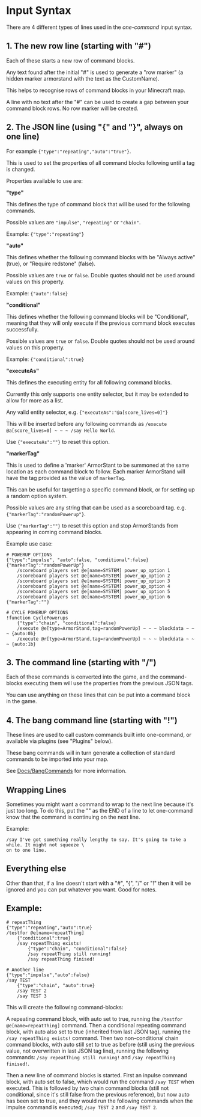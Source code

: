 Input Syntax
============

There are 4 different types of lines used in the *one-command* input syntax.

## 1. The new row line (starting with "#")

Each of these starts a new row of command blocks. 

Any text found after the initial "#" is used to generate a "row marker" (a hidden marker armorstand with the text as the CustomName). 

This helps to recognise rows of command blocks in your Minecraft map.

A line with no text after the "#" can be used to create a gap between your command block rows. No row marker will be created.

## 2. The JSON line (using "{" and "}", always on one line)

For example `{"type":"repeating","auto":"true"}`. 

This is used to set the properties of all command blocks following until a tag is changed.

Properties available to use are: 

**"type"**

This defines the type of command block that will be used for the following commands.

Possible values are `"impulse"`, `"repeating"` or `"chain"`.

Example: `{"type":"repeating"}`

**"auto"**

This defines whether the following command blocks with be "Always active" (true), or "Require redstone" (false).

Possible values are `true` or `false`. Double quotes should not be used around values on this property.

Example: `{"auto":false}`

**"conditional"**

This defines whether the following command blocks will be "Conditional", meaning that they will only execute 
if the previous command block executes successfully. 

Possible values are `true` or `false`. Double quotes should not be used around values on this property.

Example: `{"conditional":true}`

**"executeAs"**

This defines the executing entity for all following command blocks. 

Currently this only supports one entity selector, but it may be extended to allow for more as a list.

Any valid entity selector, e.g. `{"executeAs":"@a[score_lives=0]"}`

This will be inserted before any following commands as `/execute @a[score_lives=0] ~ ~ ~ /say Hello World`.

Use `{"executeAs":""}` to reset this option.

**"markerTag"**

This is used to define a 'marker' ArmorStant to be summoned at the same location as each command block to follow. Each marker ArmorStand will have the tag provided as the value of `markerTag`. 

This can be useful for targetting a specific command block, or for setting up a random option system.

Possible values are any string that can be used as a scoreboard tag. e.g. `{"markerTag":"randomPowerup"}`.

Use `{"markerTag":""}` to reset this option and stop ArmorStands from appearing in coming command blocks. 

Example use case:

```
# POWERUP OPTIONS
{"type":"impulse", "auto":false, "conditional":false}
{"markerTag":"randomPowerUp"}
    /scoreboard players set @e[name=SYSTEM] power_up_option 1
    /scoreboard players set @e[name=SYSTEM] power_up_option 2
    /scoreboard players set @e[name=SYSTEM] power_up_option 3
    /scoreboard players set @e[name=SYSTEM] power_up_option 4
    /scoreboard players set @e[name=SYSTEM] power_up_option 5
    /scoreboard players set @e[name=SYSTEM] power_up_option 6
{"markerTag":""}

# CYCLE POWERUP OPTIONS
!function CyclePowerups
    {"type":"chain", "conditional":false}
    /execute @e[type=ArmorStand,tag=randomPowerUp] ~ ~ ~ blockdata ~ ~ ~ {auto:0b}
    /execute @r[type=ArmorStand,tag=randomPowerUp] ~ ~ ~ blockdata ~ ~ ~ {auto:1b}
```

## 3. The command line (starting with "/")

Each of these commands is converted into the game, and the command-blocks executing them will use the properties 
from the previous JSON tags.

You can use anything on these lines that can be put into a command block in the game.

## 4. The bang command line (starting with "!")

These lines are used to call custom commands built into one-command, or available via plugins (see "Plugins" below).

These bang commands will in turn generate a collection of standard commands to be imported into your map.

See [Docs/BangCommands](BangCommands.md) for more information.

## Wrapping Lines

Sometimes you might want a command to wrap to the next line because it's just too long. To do this, put the "\" as the END of a line to let one-command know that the command is continuing on the next line.

Example:

```
/say I've got something really lengthy to say. It's going to take a while. It might not squeeze \
on to one line.
```

## Everything else

Other than that, if a line doesn't start with a "#", "{", "/" or "!" then it will be ignored and you can put whatever 
you want. Good for notes.

## Example:

```
# repeatThing
{"type":"repeating","auto":true}
/testfor @e[name=repeatThing]
	{"conditional":true}
	/say repeatThing exists!
		{"type":"chain", "conditional":false}
		/say repeatThing still running!
		/say repeatThing finised!
		
# Another line
{"type":"impulse","auto":false}
/say TEST
	{"type":"chain", "auto":true}
	/say TEST 2
	/say TEST 3
```

This will create the following command-blocks:

A repeating command block, with auto set to true, running the `/testfor @e[name=repeatThing]` command. 
Then a conditional repeating command block, with auto also set to true (inherited from last JSON tag), 
running the `/say repeatThing exists!` command. Then two non-conditional chain command blocks, with auto 
still set to true as before (still using the previous value, not overwritten in last JSON tag line), running 
the following commands: `/say repeatThing still running!` and `/say repeatThing finised!`.

Then a new line of command blocks is started. First an inpulse command block, with auto set to false, which 
would run the command `/say TEST` when executed. This is followed by two chain command blocks (still not conditional, 
since it's still false from the previous reference), but now auto has been set to true, and they would run the following 
commands when the impulse command is executed; `/say TEST 2` and `/say TEST 2`.